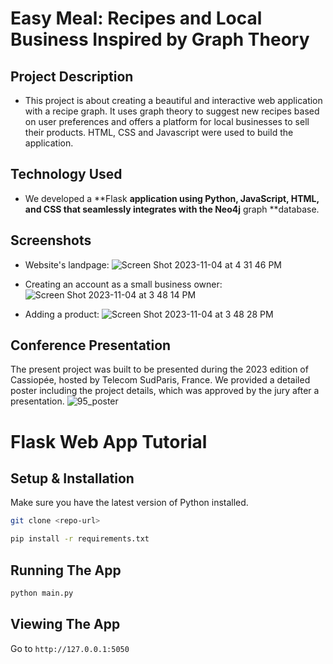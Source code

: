 # Easy Meal: Recipes and Local Business Inspired by Graph Theory

## Project Description

- This project is about creating a beautiful and interactive web application with a recipe graph. It uses graph theory to suggest new recipes based on user preferences and offers a platform for local businesses to sell their products. HTML, CSS and Javascript were used to build the application.

## Technology Used
- We developed a **Flask **application using **Python, JavaScript, HTML, and CSS** that seamlessly integrates with the Neo4j** graph **database.

## Screenshots
- Website's landpage:
![Screen Shot 2023-11-04 at 4 31 46 PM](https://github.com/Sabdietrich/Cassiope_neo4j/assets/52481495/946ccdfb-42c1-4e04-9f28-2d00b3a4de15)

- Creating an account as a small business owner: 
![Screen Shot 2023-11-04 at 3 48 14 PM](https://github.com/Sabdietrich/Cassiope_neo4j/assets/52481495/38303835-f31e-4248-86ef-a42cd0f75911)

- Adding a product:
![Screen Shot 2023-11-04 at 3 48 28 PM](https://github.com/Sabdietrich/Cassiope_neo4j/assets/52481495/1b473a22-c1f7-4397-ab84-ae13ad8c122e)


## Conference Presentation
The present project was built to be presented during the 2023 edition of Cassiopée, hosted by Telecom SudParis, France. We provided a detailed poster including the project details, which was approved by the jury after a presentation.
![95_poster ](https://github.com/thaisstein/kingdomquarrel-game/assets/52481495/cb2715a0-7688-4d2a-a71a-683fb491769b)


# Flask Web App Tutorial

## Setup & Installation

Make sure you have the latest version of Python installed.

```bash
git clone <repo-url>
```

```bash
pip install -r requirements.txt
```

## Running The App

```bash
python main.py
```

## Viewing The App

Go to `http://127.0.0.1:5050`
